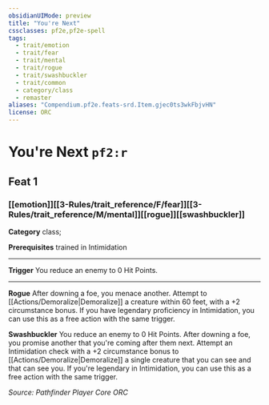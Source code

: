 ```yaml
---
obsidianUIMode: preview
title: "You're Next"
cssclasses: pf2e,pf2e-spell
tags:
  - trait/emotion
  - trait/fear
  - trait/mental
  - trait/rogue
  - trait/swashbuckler
  - trait/common
  - category/class
  - remaster
aliases: "Compendium.pf2e.feats-srd.Item.gjec0ts3wkFbjvHN"
license: ORC
---
```

# You're Next `pf2:r`
## Feat 1
### [[emotion]][[3-Rules/trait_reference/F/fear]][[3-Rules/trait_reference/M/mental]][[rogue]][[swashbuckler]]

**Category** class; 



**Prerequisites** trained in Intimidation
* * *
**Trigger** You reduce an enemy to 0 Hit Points.

* * *

**Rogue** After downing a foe, you menace another. Attempt to [[Actions/Demoralize|Demoralize]] a creature within 60 feet, with a +2 circumstance bonus. If you have legendary proficiency in Intimidation, you can use this as a free action with the same trigger.

**Swashbuckler** You reduce an enemy to 0 Hit Points. After downing a foe, you promise another that you're coming after them next. Attempt an Intimidation check with a +2 circumstance bonus to [[Actions/Demoralize|Demoralize]] a single creature that you can see and that can see you. If you're legendary in Intimidation, you can use this as a free action with the same trigger.

*Source: Pathfinder Player Core*
*ORC*